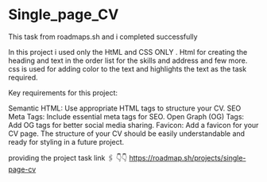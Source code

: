 # Single_page_CV
This task from roadmaps.sh  and i completed successfully 

In this project i used only the HtML and CSS ONLY .
Html for creating the heading and text in the order list for the skills and address and few more.
css is used for adding color to the text and highlights the text as the task required.

Key requirements for this project:

Semantic HTML: Use appropriate HTML tags to structure your CV.
SEO Meta Tags: Include essential meta tags for SEO.
Open Graph (OG) Tags: Add OG tags for better social media sharing.
Favicon: Add a favicon for your CV page.
The structure of your CV should be easily understandable and ready for styling in a future project.

providing the project task link
🖇️ 👇👇 
https://roadmap.sh/projects/single-page-cv
